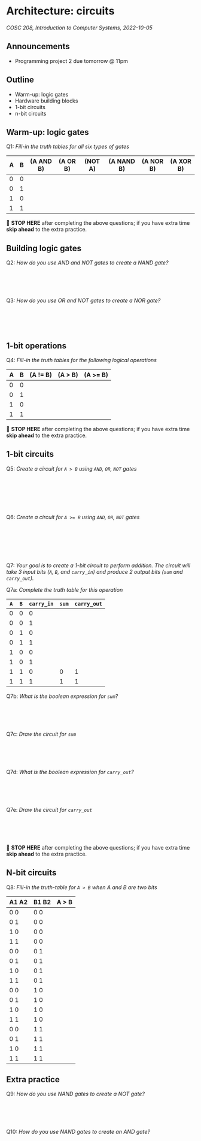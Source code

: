# Architecture: circuits 
_COSC 208, Introduction to Computer Systems, 2022-10-05_

## Announcements
* Programming project 2 due tomorrow @ 11pm

## Outline
* Warm-up: logic gates
* Hardware building blocks
* 1-bit circuits
* n-bit circuits

## Warm-up: logic gates
Q1: _Fill-in the truth tables for all six types of gates_

| A | B | (A AND B) | (A OR B) | (NOT A) | (A NAND B) | (A NOR B) | (A XOR B) |
| - | - | --------- | -------- | ------- | ---------- | --------- | --------- |
| 0 | 0 |           |          |         |            |           |           | 
| 0 | 1 |           |          |         |            |           |           | 
| 1 | 0 |           |          |         |            |           |           | 
| 1 | 1 |           |          |         |            |           |           | 

🛑 **STOP HERE** after completing the above questions; if you have extra time **skip ahead** to the extra practice. 

## Building logic gates

Q2: _How do you use AND and NOT gates to create a NAND gate?_
```





```

Q3: _How do you use OR and NOT gates to create a NOR gate?_
```





```

## 1-bit operations
Q4: _Fill-in the truth tables for the following logical operations_

| A | B | (A != B) | (A > B) | (A >= B) |
| - | - | -------- | ------- | -------- |
| 0 | 0 |          |         |          |
| 0 | 1 |          |         |          |
| 1 | 0 |          |         |          |
| 1 | 1 |          |         |          |

🛑 **STOP HERE** after completing the above questions; if you have extra time **skip ahead** to the extra practice. 

## 1-bit circuits

Q5: _Create a circuit for `A > B` using `AND`, `OR`, `NOT` gates_
```







```

Q6: _Create a circuit for `A >= B` using `AND`, `OR`, `NOT` gates_
```







```

<div style="page-break-after:always;"></div>

Q7: _Your goal is to create a 1-bit circuit to perform addition. The circuit will take 3 input bits (`A`, `B`, and `carry_in`) and produce 2 output bits (`sum` and `carry_out`)._

Q7a: _Complete the truth table for this operation_

| `A` | `B` | `carry_in` | `sum` | `carry_out` |
|-----|-----|------------|-------|-------------|
|  0  |  0  |     0      |       |             |
|  0  |  0  |     1      |       |             |
|  0  |  1  |     0      |       |             |
|  0  |  1  |     1      |       |             |
|  1  |  0  |     0      |       |             |
|  1  |  0  |     1      |       |             |
|  1  |  1  |     0      |   0   |      1      |
|  1  |  1  |     1      |   1   |      1      |

Q7b: _What is the boolean expression for `sum`?_
```





```

Q7c: _Draw the circuit for `sum`_
```





```

Q7d: _What is the boolean expression for `carry_out`?_
```





```

Q7e: _Draw the circuit for `carry_out`_
```





```

🛑 **STOP HERE** after completing the above questions; if you have extra time **skip ahead** to the extra practice. 

## N-bit circuits
Q8: _Fill-in the truth-table for `A > B` when A and B are two bits_

| A1 A2 | B1 B2 | A > B |
| ----- | ----- | ----- |
| 0   0 | 0   0 |       |
| 0   1 | 0   0 |       |
| 1   0 | 0   0 |       |
| 1   1 | 0   0 |       |
| 0   0 | 0   1 |       |
| 0   1 | 0   1 |       |
| 1   0 | 0   1 |       |
| 1   1 | 0   1 |       |
| 0   0 | 1   0 |       |
| 0   1 | 1   0 |       |
| 1   0 | 1   0 |       |
| 1   1 | 1   0 |       |
| 0   0 | 1   1 |       |
| 0   1 | 1   1 |       |
| 1   0 | 1   1 |       |
| 1   1 | 1   1 |       |

## Extra practice
Q9: _How do you use NAND gates to create a NOT gate?_
```





```

Q10: _How do you use NAND gates to create an AND gate?_